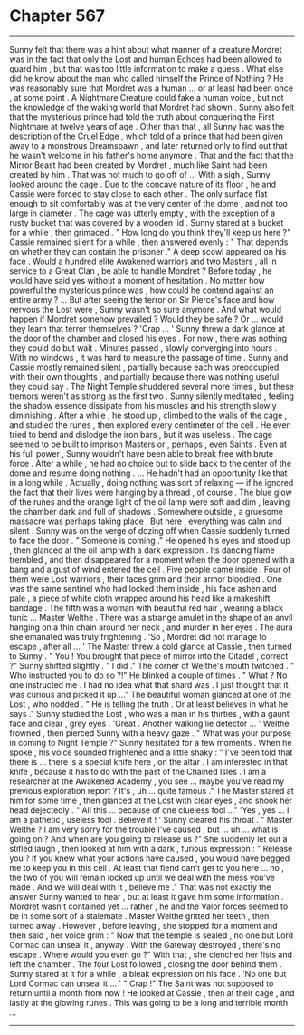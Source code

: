 
# Chapter 567


---

Sunny felt that there was a hint about what manner of a creature Mordret was in the fact that only the Lost and human Echoes had been allowed to guard him , but that was too little information to make a guess .
What else did he know about the man who called himself the Prince of Nothing ?
He was reasonably sure that Mordret was a human … or at least had been once , at some point . A Nightmare Creature could fake a human voice , but not the knowledge of the waking world that Mordret had shown . Sunny also felt that the mysterious prince had told the truth about conquering the First Nightmare at twelve years of age .
Other than that , all Sunny had was the description of the Cruel Edge , which told of a prince that had been given away to a monstrous Dreamspawn , and later returned only to find out that he wasn't welcome in his father's home anymore . That and the fact that the Mirror Beast had been created by Mordret , much like Saint had been created by him .
That was not much to go off of …
With a sigh , Sunny looked around the cage .
Due to the concave nature of its floor , he and Cassie were forced to stay close to each other . The only surface flat enough to sit comfortably was at the very center of the dome , and not too large in diameter . The cage was utterly empty , with the exception of a rusty bucket that was covered by a wooden lid .
Sunny stared at a bucket for a while , then grimaced .
" How long do you think they'll keep us here ?"
Cassie remained silent for a while , then answered evenly :
" That depends on whether they can contain the prisoner ."
A deep scowl appeared on his face .
Would a hundred elite Awakened warriors and two Masters , all in service to a Great Clan , be able to handle Mondret ? Before today , he would have said yes without a moment of hesitation . No matter how powerful the mysterious prince was , how could he contend against an entire army ?
… But after seeing the terror on Sir Pierce's face and how nervous the Lost were , Sunny wasn't so sure anymore .
And what would happen if Mordret somehow prevailed ?
Would they be safe ?
Or … would they learn that terror themselves ?
'Crap … '
Sunny threw a dark glance at the door of the chamber and closed his eyes .
For now , there was nothing they could do but wait .
Minutes passed , slowly converging into hours . With no windows , it was hard to measure the passage of time . Sunny and Cassie mostly remained silent , partially because each was preoccupied with their own thoughts , and partially because there was nothing useful they could say .
The Night Temple shuddered several more times , but these tremors weren't as strong as the first two . Sunny silently meditated , feeling the shadow essence dissipate from his muscles and his strength slowly diminishing . After a while , he stood up , climbed to the walls of the cage , and studied the runes , then explored every centimeter of the cell .
He even tried to bend and dislodge the iron bars , but it was useless . The cage seemed to be built to imprison Masters or , perhaps , even Saints . Even at his full power , Sunny wouldn't have been able to break free with brute force .
After a while , he had no choice but to slide back to the center of the dome and resume doing nothing .
… He hadn't had an opportunity like that in a long while . Actually , doing nothing was sort of relaxing — if he ignored the fact that their lives were hanging by a thread , of course .
The blue glow of the runes and the orange light of the oil lamp were soft and dim , leaving the chamber dark and full of shadows . Somewhere outside , a gruesome massacre was perhaps taking place .
But here , everything was calm and silent .
Sunny was on the verge of dozing off when Cassie suddenly turned to face the door .
" Someone is coming ."
He opened his eyes and stood up , then glanced at the oil lamp with a dark expression . Its dancing flame trembled , and then disappeared for a moment when the door opened with a bang and a gust of wind entered the cell .
Five people came inside .
Four of them were Lost warriors , their faces grim and their armor bloodied . One was the same sentinel who had locked them inside , his face ashen and pale , a piece of white cloth wrapped around his head like a makeshift bandage .
The fifth was a woman with beautiful red hair , wearing a black tunic … Master Welthe . There was a strange amulet in the shape of an anvil hanging on a thin chain around her neck , and murder in her eyes . The aura she emanated was truly frightening .
'So , Mordret did not manage to escape , after all … '
The Master threw a cold glance at Cassie , then turned to Sunny .
" You ! You brought that piece of mirror into the Citadel , correct ?"
Sunny shifted slightly .
" I did ."
The corner of Welthe's mouth twitched .
" Who instructed you to do so ?!"
He blinked a couple of times .
" What ? No one instructed me . I had no idea what that shard was . I just thought that it was curious and picked it up …"
The beautiful woman glanced at one of the Lost , who nodded .
" He is telling the truth . Or at least believes in what he says ."
Sunny studied the Lost , who was a man in his thirties , with a gaunt face and clear , grey eyes .
'Great . Another walking lie detector … '
Welthe frowned , then pierced Sunny with a heavy gaze .
" What was your purpose in coming to Night Temple ?"
Sunny hesitated for a few moments . When he spoke , his voice sounded frightened and a little shaky :
" I've been told that there is ... there is a special knife here , on the altar . I am interested in that knife , because it has to do with the past of the Chained Isles . I am a researcher at the Awakened Academy , you see … maybe you've read my previous exploration report ? It's , uh … quite famous ."
The Master stared at him for some time , then glanced at the Lost with clear eyes , and shook her head dejectedly .
" All this … because of one clueless fool …"
'Yes , yes ... I am a pathetic , useless fool . Believe it ! '
Sunny cleared his throat .
" Master Welthe ? I am very sorry for the trouble I've caused , but … uh … what is going on ? And when are you going to release us ?"
She suddenly let out a stifled laugh , then looked at him with a dark , furious expression :
" Release you ? If you knew what your actions have caused , you would have begged me to keep you in this cell . At least that fiend can't get to you here … no , the two of you will remain locked up until we deal with the mess you've made . And we will deal with it , believe me ."
That was not exactly the answer Sunny wanted to hear , but at least it gave him some information .
Mordret wasn't contained yet ... rather , he and the Valor forces seemed to be in some sort of a stalemate .
Master Welthe gritted her teeth , then turned away .
However , before leaving , she stopped for a moment and then said , her voice grim :
" Now that the temple is sealed , no one but Lord Cormac can unseal it , anyway . With the Gateway destroyed , there's no escape . Where would you even go ?"
With that , she clenched her fists and left the chamber . The four Lost followed , closing the door behind them .
Sunny stared at it for a while , a bleak expression on his face .
'No one but Lord Cormac can unseal it … '
" Crap !"
The Saint was not supposed to return until a month from now !
He looked at Cassie , then at their cage , and lastly at the glowing runes .
This was going to be a long and terrible month …

---

